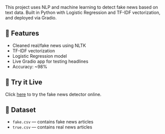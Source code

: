 

This project uses NLP and machine learning to detect fake news based on text data. Built in Python with Logistic Regression and TF-IDF vectorization, and deployed via Gradio.

## 🧠 Features
- Cleaned real/fake news using NLTK
- TF-IDF vectorization
- Logistic Regression model
- Live Gradio app for testing headlines
- Accuracy: ~98%

## 🚀 Try it Live
Click [here](https://094488495f601d550b.gradio.live) to try the fake news detector online.

## 📁 Dataset
- `fake.csv` — contains fake news articles
- `true.csv` — contains real news articles
